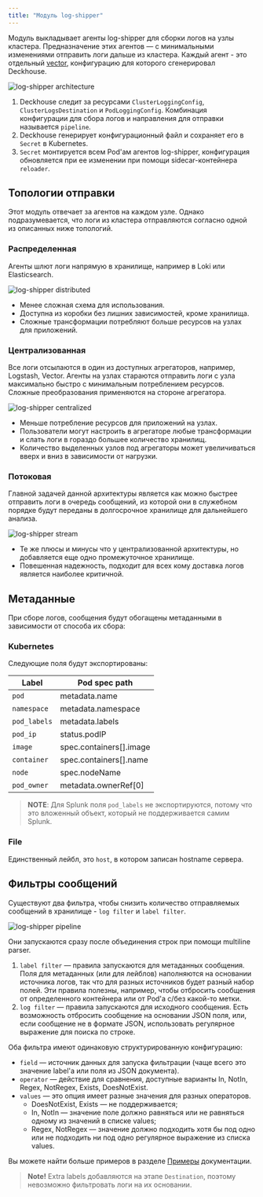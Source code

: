 ```yaml
---
title: "Модуль log-shipper"
---
```


Модуль выкладывает агенты log-shipper для сборки логов на узлы кластера.
Предназначение этих агентов — с минимальными изменениями отправить логи дальше из кластера.
Каждый агент - это отдельный [vector](https://vector.dev/), конфигурацию для которого сгенерировал Deckhouse.

![log-shipper architecture](../../images/460-log-shipper/log_shipper_architecture.svg)
<!-- Исходник картинок: https://docs.google.com/drawings/d/1cOm5emdfPqWp9NT1UrB__TTL31lw7oCgh0VicQH-ouc/edit -->

1. Deckhouse следит за ресурсами `ClusterLoggingConfig`, `ClusterLogsDestination` и `PodLoggingConfig`.
   Комбинация конфигурации для сбора логов и направления для отправки называется `pipeline`.
2. Deckhouse генерирует конфигурационный файл и сохраняет его в `Secret` в Kubernetes.
3. `Secret` монтируется всем Pod'ам агентов log-shipper, конфигурация обновляется при ее изменении при помощи sidecar-контейнера `reloader`.

## Топологии отправки

Этот модуль отвечает за агентов на каждом узле. Однако подразумевается, что логи из кластера отправляются согласно одной из описанных ниже топологий.

### Распределенная

Агенты шлют логи напрямую в хранилище, например в Loki или Elasticsearch.

![log-shipper distributed](../../images/460-log-shipper/log_shipper_distributed.svg)
<!-- Исходник картинок: https://docs.google.com/drawings/d/1FFuPgpDHUGRdkMgpVWXxUXvfZTsasUhEh8XNz7JuCTQ/edit -->

* Менее сложная схема для использования.
* Доступна из коробки без лишних зависимостей, кроме хранилища.
* Сложные трансформации потребляют больше ресурсов на узлах для приложений.

### Централизованная

Все логи отсылаются в один из доступных агрегаторов, например, Logstash, Vector.
Агенты на узлах стараются отправить логи с узла максимально быстро с минимальным потреблением ресурсов.
Сложные преобразования применяются на стороне агрегатора.

![log-shipper centralized](../../images/460-log-shipper/log_shipper_centralized.svg)
<!-- Исходник картинок: https://docs.google.com/drawings/d/1TL-YUBk0CKSJuKtRVV44M9bnYMq6G8FpNRjxGxfeAhQ/edit -->

* Меньше потребление ресурсов для приложений на узлах.
* Пользователи могут настроить в агрегаторе любые трансформации и слать логи в гораздо большее количество хранилищ.
* Количество выделенных узлов под агрегаторы может увеличиваться вверх и вниз в зависимости от нагрузки.

### Потоковая

Главной задачей данной архитектуры является как можно быстрее отправить логи в очередь сообщений, из которой они в служебном порядке будут переданы в долгосрочное хранилище для дальнейшего анализа.

![log-shipper stream](../../images/460-log-shipper/log_shipper_stream.svg)
<!-- Исходник картинок: https://docs.google.com/drawings/d/1R7vbJPl93DZPdrkSWNGfUOh0sWEAKnCfGkXOvRvK3mQ/edit -->

* Те же плюсы и минусы что у централизованной архитектуры, но добавляется еще одно промежуточное хранилище.
* Повешенная надежность, подходит для всех кому доставка логов является наиболее критичной.

## Метаданные

При сборе логов, сообщения будут обогащены метаданными в зависимости от способа их сбора:

### Kubernetes

Следующие поля будут экспортированы:

| Label        | Pod spec path           |
|--------------|-------------------------|
| `pod`        | metadata.name           |
| `namespace`  | metadata.namespace      |
| `pod_labels` | metadata.labels         |
| `pod_ip`     | status.podIP            |
| `image`      | spec.containers[].image |
| `container`  | spec.containers[].name  |
| `node`       | spec.nodeName           |
| `pod_owner`  | metadata.ownerRef[0]    |

> **NOTE**: Для Splunk поля `pod_labels` не экспортируются, потому что это вложенный объект, который не поддерживается самим Splunk.

### File

Единственный лейбл, это `host`, в котором записан hostname сервера.

## Фильтры сообщений

Существуют два фильтра, чтобы снизить количество отправляемых сообщений в хранилище - `log filter` и `label filter`.

![log-shipper pipeline](../../images/460-log-shipper/log_shipper_pipeline.svg)
<!-- Исходник картинок: https://docs.google.com/drawings/d/1SnC29zf4Tse4vlW_wfzhggAeTDY2o9wx9nWAZa_A6RM/edit -->

Они запускаются сразу после объединения строк при помощи multiline parser.

1. `label filter` — правила запускаются для метаданных сообщения. Поля для метаданных (или для лейблов) наполняются на основании источника логов, так что для разных источников будет разный набор полей. Эти правила полезны, например, чтобы отбросить сообщения от определенного контейнера или от Pod'а с/без какой-то метки.
2. `log filter` — правила запускаются для исходного сообщения. Есть возможность отбросить сообщение на основании JSON поля, или, если сообщение не в формате JSON, использовать регулярное выражение для поиска по строке.

Оба фильтра имеют одинаковую структурированную конфигурацию:
* `field` — источник данных для запуска фильтрации (чаще всего это значение label'а или поля из JSON документа).
* `operator` — действие для сравнения, доступные варианты In, NotIn, Regex, NotRegex, Exists, DoesNotExist.
* `values` — это опция имеет разные значения для разных операторов.
  * DoesNotExist, Exists — не поддерживается;
  * In, NotIn — значение поле должно равняться или не равняться одному из значений в списке values;
  * Regex, NotRegex — значение должно подходить хотя бы под одно или не подходить ни под одно регулярное выражение из списка values.

Вы можете найти больше примеров в разделе [Примеры](examples.html) документации.

> **Note!** Extra labels добавляются на этапе `Destination`, поэтому невозможно фильтровать логи на их основании.
